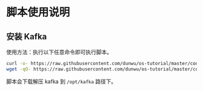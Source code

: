 # 脚本使用说明

## 安装 Kafka

使用方法：执行以下任意命令即可执行脚本。

```sh
curl -o- https://raw.githubusercontent.com/dunwu/os-tutorial/master/codes/linux/ops/soft/kafka/install-kafka.sh | bash
wget -qO- https://raw.githubusercontent.com/dunwu/os-tutorial/master/codes/linux/ops/soft/kafka/install-kafka.sh | bash
```

脚本会下载解压 kafka 到 `/opt/kafka` 路径下。

